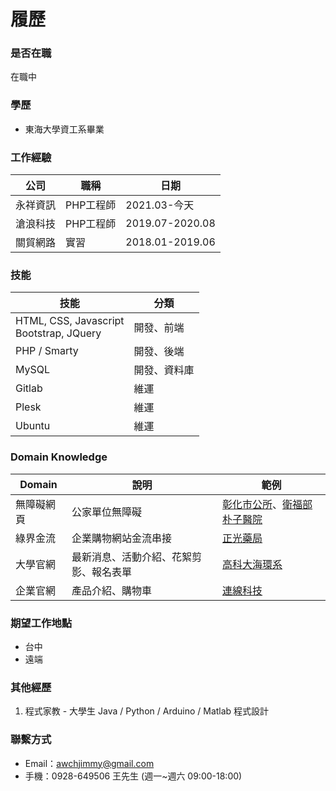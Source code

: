 # 履歷

### 是否在職
在職中

### 學歷
* 東海大學資工系畢業

### 工作經驗
|公司|職稱|日期|
|---|---|---|
|永祥資訊|PHP工程師|2021.03-今天|
|滄浪科技|PHP工程師|2019.07-2020.08|
|關貿網路|實習|2018.01-2019.06|

### 技能
|技能|分類|
|---|---|
|HTML, CSS, Javascript<br>Bootstrap, JQuery|開發、前端|
|PHP / Smarty|開發、後端|
|MySQL|開發、資料庫|
|Gitlab|維運|
|Plesk|維運|
|Ubuntu|維運|

### Domain Knowledge
|Domain|說明|範例|
|---|---|---|
|無障礙網頁|公家單位無障礙|[彰化市公所](https://www.changhua.gov.tw/)、[衛福部朴子醫院](https://www.puzih.mohw.gov.tw/)|
|綠界金流|企業購物網站金流串接|[正光藥局](http://www.cheng-kuang.btb.tw/)|
|大學官網|最新消息、活動介紹、花絮剪影、報名表單|[高科大海環系](http://www.mee.nkmu.btb.tw/)|
|企業官網|產品介紹、購物車|[連線科技](http://www.link-net.com.tw/)|

### 期望工作地點
* 台中
* 遠端

### 其他經歷
1. 程式家教 - 大學生 Java / Python / Arduino / Matlab 程式設計

### 聯繫方式
* Email：awchjimmy@gmail.com
* 手機：0928-649506 王先生 (週一~週六 09:00-18:00)
